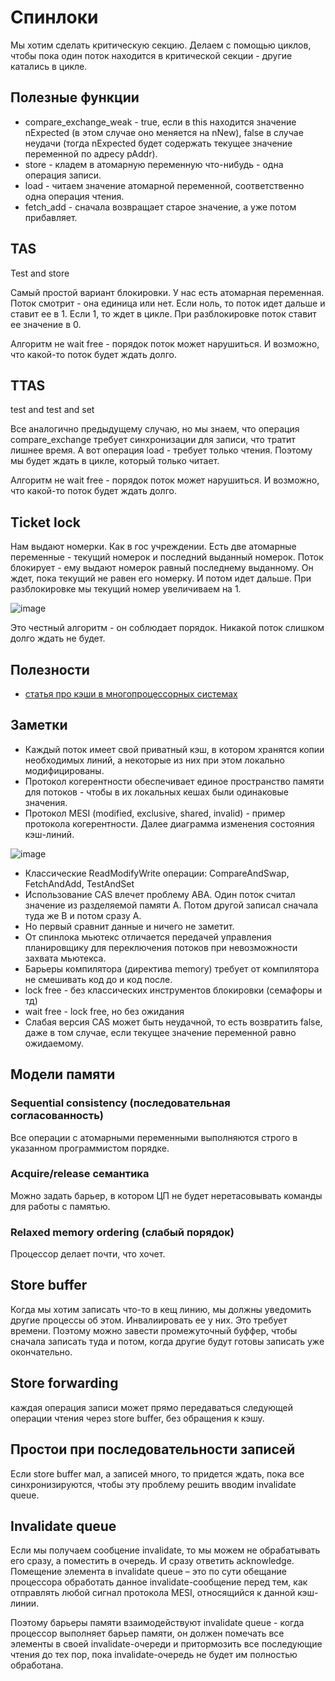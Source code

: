 # Спинлоки

Мы хотим сделать критическую секцию.
Делаем с помощью циклов, чтобы пока один поток находится в критической секции - другие катались в цикле.

## Полезные функции

* compare_exchange_weak - true, если в this находится значение nExpected (в этом случае оно меняется на nNew), false в случае неудачи (тогда nExpected будет содержать текущее значение переменной по адресу pAddr).
* store - кладем в атомарную переменную что-нибудь - одна операция записи.
* load - читаем значение атомарной переменной, соответственно одна операция чтения.
* fetch_add - сначала возвращает старое значение, а уже потом прибавляет.

## TAS

Test and store

Самый простой вариант блокировки. У нас есть атомарная переменная. Поток смотрит - она единица или нет.
Если ноль, то поток идет дальше и ставит ее в 1. Если 1, то ждет в цикле.
При разблокировке поток ставит ее значение в 0.

Алгоритм не wait free - порядок поток может нарушиться. И возможно, что какой-то поток будет ждать долго.

## TTAS

test and test and set

Все аналогично предыдущему случаю, но мы знаем, что операция compare_exchange требует синхронизации для записи, что тратит лишнее время.
А вот операция load - требует только чтения. Поэтому мы будет ждать в цикле, который только читает.

Алгоритм не wait free - порядок поток может нарушиться. И возможно, что какой-то поток будет ждать долго.

## Ticket lock

Нам выдают номерки. Как в гос учреждении. Есть две атомарные переменные - текущий номерок и последний выданный номерок.
Поток блокирует - ему выдают номерок равный последнему выданному. Он ждет, пока текущий не равен его номерку. И потом идет дальше.
При разблокировке мы текущий номер увеличиваем на 1.

![image](https://user-images.githubusercontent.com/25401699/202441339-47960e2c-ca94-4f85-9a5d-9c07c8fd0ce7.png)

Это честный алгоритм - он соблюдает порядок. Никакой поток слишком долго ждать не будет.

## Полезности

* [статья про кэши в многопроцессорных системах](https://habr.com/ru/post/183834/)

## Заметки

* Каждый поток имеет свой приватный кэш, в котором хранятся копии необходимых линий, а некоторые из них при этом локально модифицированы.
* Протокол когерентности обеспечивает единое пространство памяти для потоков - чтобы в их локальных кешах были одинаковые значения.
* Протокол MESI (modified, exclusive, shared, invalid) - пример протокола когерентности. Далее диаграмма изменения состояния кэш-линий. 

![image](https://user-images.githubusercontent.com/25401699/203031375-47b51cbb-228f-4286-817a-f6ec3d4d6249.png)

* Классические ReadModifyWrite операции: CompareAndSwap, FetchAndAdd, TestAndSet
* Использование CAS влечет проблему ABA. Один поток считал значение из разделяемой памяти A. Потом другой записал сначала туда же B и потом сразу A.
* Но первый сравнит данные и ничего не заметит.
* От спинлока мьютекс отличается передачей управления планировщику для переключения потоков при невозможности захвата мьютекса.
* Барьеры компилятора (директива memory) требует от компилятора не смешивать код до и код после.
* lock free - без классических инструментов блокировки (семафоры и тд)
* wait free - lock free, но без ожидания
* Слабая версия CAS может быть неудачной, то есть возвратить false, даже в том случае, если текущее значение переменной равно ожидаемому.

## Модели памяти

### Sequential consistency (последовательная согласованность)

Все операции с атомарными переменными выполняются строго в указанном программистом порядке.

### Acquire/release семантика

Можно задать барьер, в котором ЦП не будет неретасовывать команды для работы с памятью. 

### Relaxed memory ordering (слабый порядок)

Процессор делает почти, что хочет.

## Store buffer

Когда мы хотим записать что-то в кещ линию, мы должны уведомить другие процессы об этом. Инвалиировать ее у них. Это требует времени.
Поэтому можно завести промежуточный буффер, чтобы сначала записать туда и потом, когда другие будут готовы записать уже окончательно.

## Store forwarding

каждая операция записи может прямо передаваться следующей операции чтения через store buffer, без обращения к кэшу.

## Простои при последовательности записей

Если store buffer мал, а записей много, то придется ждать, пока все синхронизируются, чтобы эту проблему решить вводим invalidate queue.

## Invalidate queue

Если мы получаем сообцение invalidate, то мы можем не обрабатывать его сразу, а поместить в очередь. И сразу ответить acknowledge.
Помещение элемента в invalidate queue – это по сути обещание процессора обработать данное invalidate-сообщение перед тем, как отправлять любой сигнал протокола MESI,
относящийся к данной кэш-линии.

Поэтому барьеры памяти взаимодействуют invalidate queue - когда процессор выполняет барьер памяти, он должен помечать все элементы в своей invalidate-очереди и
притормозить все последующие чтения до тех пор, пока invalidate-очередь не будет им полностью обработана.
